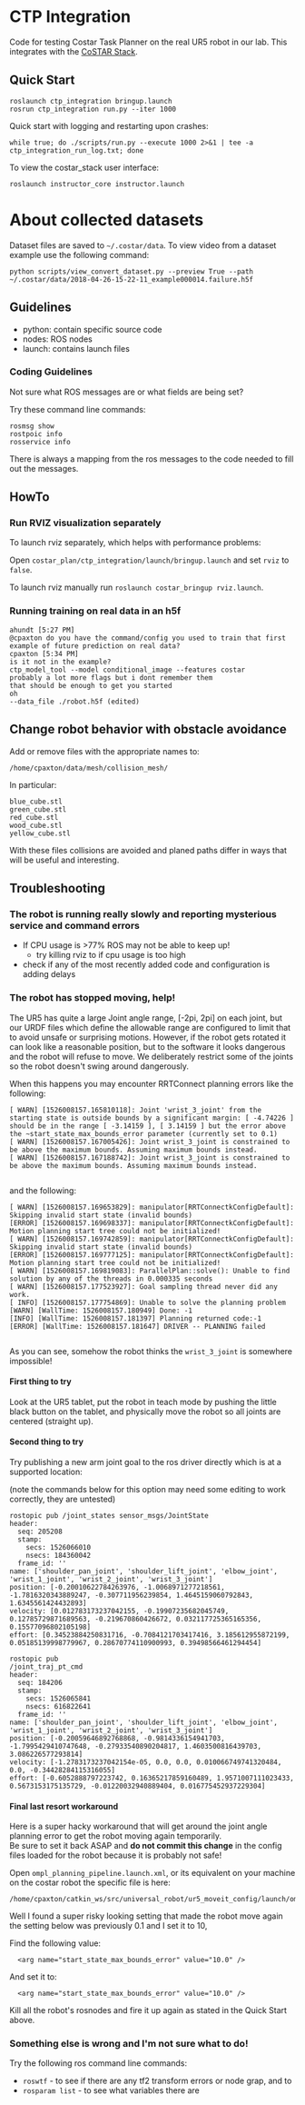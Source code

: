 # CTP Integration

Code for testing Costar Task Planner on the real UR5 robot in our lab. This integrates with the [CoSTAR Stack](https://github.com/cpaxton/costar_stack).

## Quick Start

```
roslaunch ctp_integration bringup.launch
rosrun ctp_integration run.py --iter 1000
```

Quick start with logging and restarting upon crashes:
```
while true; do ./scripts/run.py --execute 1000 2>&1 | tee -a ctp_integration_run_log.txt; done
```

To view the costar_stack user interface:

```
roslaunch instructor_core instructor.launch
```

# About collected datasets

Dataset files are saved to `~/.costar/data`. To view video from a dataset example use the following command:

```
python scripts/view_convert_dataset.py --preview True --path ~/.costar/data/2018-04-26-15-22-11_example000014.failure.h5f
```

## Guidelines

  - python: contain specific source code
  - nodes: ROS nodes
  - launch: contains launch files


### Coding Guidelines

Not sure what ROS messages are or what fields are being set?

Try these command line commands:

```
rosmsg show 
rostpoic info
rosservice info
```

There is always a mapping from the ros messages to the code needed to fill out the messages.
 
## HowTo 
 
### Run RVIZ visualization separately 
 
To launch rviz separately, which helps with performance problems: 
 
Open `costar_plan/ctp_integration/launch/bringup.launch` and set `rviz` to `false`. 
 
To launch rviz manually run `roslaunch costar_bringup rviz.launch`. 
 
### Running training on real data in an h5f 
``` 
ahundt [5:27 PM] 
@cpaxton do you have the command/config you used to train that first example of future prediction on real data? 
cpaxton [5:34 PM] 
is it not in the example? 
ctp_model_tool --model conditional_image --features costar 
probably a lot more flags but i dont remember them 
that should be enough to get you started 
oh 
--data_file ./robot.h5f (edited) 
``` 

## Change robot behavior with obstacle avoidance

Add or remove files with the appropriate names to:

```/home/cpaxton/data/mesh/collision_mesh/```

In particular:

```
blue_cube.stl
green_cube.stl
red_cube.stl
wood_cube.stl
yellow_cube.stl
```

With these files collisions are avoided and planed paths differ
in ways that will be useful and interesting.

## Troubleshooting 
 

### The robot is running really slowly and reporting mysterious service and command errors 
 
- If CPU usage is >77% ROS may not be able to keep up! 
    - try killing rviz to if cpu usage is too high 
- check if any of the most recently added code and configuration is adding delays 
 
### The robot has stopped moving, help! 

The UR5 has quite a large Joint angle range, [-2pi, 2pi] on each joint,
but our URDF files which define the allowable range 
are configured to limit that to avoid unsafe or surprising motions.
However, if the robot gets rotated it can look like a reasonable position,
but to the software it looks dangerous and the robot will refuse to move.
We deliberately restrict some of the joints so the robot doesn't swing around dangerously.

When this happens you may encounter RRTConnect planning errors like the following: 
 
``` 
[ WARN] [1526008157.165810118]: Joint 'wrist_3_joint' from the starting state is outside bounds by a significant margin: [ -4.74226 ] should be in the range [ -3.14159 ], [ 3.14159 ] but the error above the ~start_state_max_bounds_error parameter (currently set to 0.1) 
[ WARN] [1526008157.167005426]: Joint wrist_3_joint is constrained to be above the maximum bounds. Assuming maximum bounds instead. 
[ WARN] [1526008157.167188742]: Joint wrist_3_joint is constrained to be above the maximum bounds. Assuming maximum bounds instead. 
 
``` 
 
and the following: 
 
``` 
[ WARN] [1526008157.169653829]: manipulator[RRTConnectkConfigDefault]: Skipping invalid start state (invalid bounds) 
[ERROR] [1526008157.169698337]: manipulator[RRTConnectkConfigDefault]: Motion planning start tree could not be initialized! 
[ WARN] [1526008157.169742859]: manipulator[RRTConnectkConfigDefault]: Skipping invalid start state (invalid bounds) 
[ERROR] [1526008157.169777125]: manipulator[RRTConnectkConfigDefault]: Motion planning start tree could not be initialized! 
[ WARN] [1526008157.169819083]: ParallelPlan::solve(): Unable to find solution by any of the threads in 0.000335 seconds 
[ WARN] [1526008157.177523927]: Goal sampling thread never did any work. 
[ INFO] [1526008157.177754869]: Unable to solve the planning problem 
[WARN] [WallTime: 1526008157.180949] Done: -1 
[INFO] [WallTime: 1526008157.181397] Planning returned code:-1 
[ERROR] [WallTime: 1526008157.181647] DRIVER -- PLANNING failed 
 
``` 
 
As you can see, somehow the robot thinks the `wrist_3_joint` is somewhere impossible! 

 
#### First thing to try

Look at the UR5 tablet, put the robot in teach mode by pushing the little black button on the tablet, 
and physically move the robot so all joints are centered (straight up).
#### Second thing to try

Try publishing a new arm joint goal to the ros driver directly which is at a supported location:

(note the commands below for this option may need some editing to work correctly, they are untested)

```
rostopic pub /joint_states sensor_msgs/JointState
header: 
  seq: 205208
  stamp: 
    secs: 1526066010
    nsecs: 184360042
  frame_id: ''
name: ['shoulder_pan_joint', 'shoulder_lift_joint', 'elbow_joint', 'wrist_1_joint', 'wrist_2_joint', 'wrist_3_joint']
position: [-0.20010622784263976, -1.0068971277218561, -1.7816320343889247, -0.307711956239854, 1.4645159060792843, 1.6345561424432893]
velocity: [0.012783173237042155, -0.19907235682045749, 0.12785729871689563, -0.219670860426672, 0.032117725365165356, 0.15577096802105198]
effort: [0.34523884250831716, -0.7084121703417416, 3.185612955872199, 0.05185139998779967, 0.28670774110900993, 0.39498566461294454]

``` 

```
rostopic pub
/joint_traj_pt_cmd
header: 
  seq: 184206
  stamp: 
    secs: 1526065841
    nsecs: 616822641
  frame_id: ''
name: ['shoulder_pan_joint', 'shoulder_lift_joint', 'elbow_joint', 'wrist_1_joint', 'wrist_2_joint', 'wrist_3_joint']
position: [-0.20059646892768868, -0.9814336154941703, -1.7995429410747648, -0.27933540890204817, 1.4603500816439703, 3.086226577293814]
velocity: [-1.2783173237042154e-05, 0.0, 0.0, 0.010066749741320484, 0.0, -0.34428284115316055]
effort: [-0.6052888797223742, 0.16365217859160489, 1.9571007111023433, 0.5673153175135729, -0.01220032940889404, 0.016775452937229304]

```

#### Final last resort workaround

Here is a super hacky workaround that will get around the joint angle planning error to get the robot moving again temporarily.  
Be sure to set it back ASAP and **do not commit this change** in the config files loaded for the robot 
because it is probably not safe! 
 
Open `ompl_planning_pipeline.launch.xml`, or its equivalent on your machine on the costar robot the specific file is here: 
 
``` 
/home/cpaxton/catkin_ws/src/universal_robot/ur5_moveit_config/launch/ompl_planning_pipeline.launch.xml 
``` 
Well I found a super risky looking setting that made the robot move again the setting below was previously 0.1 and I set it to 10,  
 
Find the following value: 
``` 
  <arg name="start_state_max_bounds_error" value="10.0" /> 
``` 
 
And set it to: 
 
``` 
  <arg name="start_state_max_bounds_error" value="10.0" /> 
``` 
 
Kill all the robot's rosnodes and fire it up again as stated in the Quick Start above. 
 
### Something else is wrong and I'm not sure what to do! 
 
Try the following ros command line commands: 
 
 - `roswtf` - to see if there are any tf2 transform errors or node grap, and to   
 - `rosparam list` - to see what variables there are